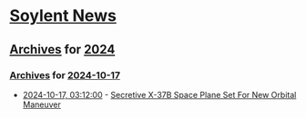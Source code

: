 # [Soylent News](../../../README.md)

## [Archives](../../index.md) for [2024](../index.md)

### [Archives](../../index.md) for [2024-10-17](index.md)

* [2024-10-17, 03:12:00](https://soylentnews.org/article.pl?sid=24/10/15/0653245&from=rss) - [Secretive X-37B Space Plane Set For New Orbital Maneuver](https://soylentnews.org/article.pl?sid=24/10/15/0653245&from=rss)
